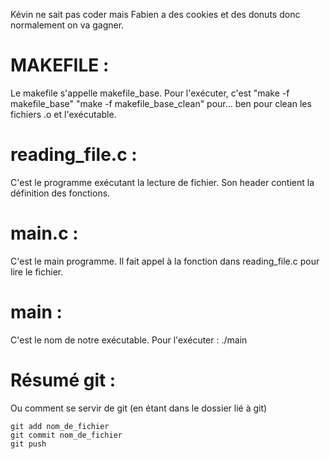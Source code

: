 Kévin ne sait pas coder mais Fabien a des cookies et des donuts donc normalement on va gagner.


# MAKEFILE : 

Le makefile s'appelle makefile_base. 
Pour l'exécuter, c'est "make -f makefile_base"
"make -f makefile_base_clean"  pour... ben pour clean les fichiers .o et l'exécutable. 



# reading_file.c :

C'est le programme exécutant la lecture de fichier. 
Son header contient la définition des fonctions. 



# main.c :

C'est le main programme. Il fait appel à la fonction dans reading_file.c pour lire le fichier. 
 


# main : 

C'est le nom de notre exécutable. 
Pour l'exécuter : ./main


# Résumé git :
Ou comment se servir de git (en étant dans le dossier lié à git)

	git add nom_de_fichier
	git commit nom_de_fichier
	git push

